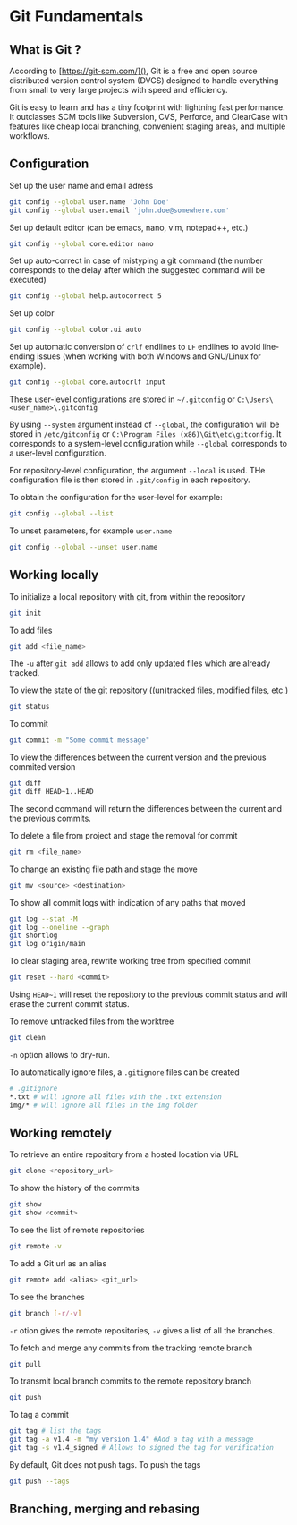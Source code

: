 # Git Fundamentals

## What is Git ?

According to [https://git-scm.com/](), Git is a free and open source distributed version control system (DVCS) designed to handle everything from small to very large projects with speed and efficiency.

Git is easy to learn and has a tiny footprint with lightning fast performance. It outclasses SCM tools like Subversion, CVS, Perforce, and ClearCase with features like cheap local branching, convenient staging areas, and multiple workflows.

## Configuration 

Set up the user name and email adress
```bash
git config --global user.name 'John Doe'
git config --global user.email 'john.doe@somewhere.com'
```

Set up default editor (can be emacs, nano, vim, notepad++, etc.)
```bash
git config --global core.editor nano
```

Set up auto-correct in case of mistyping a git command (the number corresponds to the delay after which the suggested command will be executed)
```bash
git config --global help.autocorrect 5
```

Set up color 
```bash
git config --global color.ui auto
```

Set up automatic conversion of `crlf` endlines to `LF` endlines to avoid line-ending issues (when working with both Windows and GNU/Linux for example).
```bash
git config --global core.autocrlf input
```

These user-level configurations are stored in `~/.gitconfig` or `C:\Users\<user_name>\.gitconfig`

By using `--system` argument instead of `--global`, the configuration will be stored in `/etc/gitconfig` or `C:\Program Files (x86)\Git\etc\gitconfig`. It corresponds to a system-level configuration while `--global` corresponds to a user-level configuration.

For repository-level configuration, the argument `--local` is used. THe configuration file is then stored in `.git/config` in each repository.

To obtain the configuration for the user-level for example:
```bash
git config --global --list
```

To unset parameters, for example `user.name`
```bash
git config --global --unset user.name
```

## Working locally

To initialize a local repository with git, from within the repository
```bash
git init
```

To add files
```bash
git add <file_name>
```
The `-u` after `git add` allows to add only updated files which are already tracked.

To view the state of the git repository ((un)tracked files, modified files, etc.)
```bash
git status
```

To commit
```bash
git commit -m "Some commit message"
```

To view the differences between the current version and the previous commited version

```bash
git diff
git diff HEAD~1..HEAD
```
The second command will return the differences between the current and the previous commits.

To delete a file from project and stage the removal for commit
```bash
git rm <file_name>
```

To change an existing file path and stage the move
```bash
git mv <source> <destination>
```
To show all commit logs with indication of any paths that moved
```bash
git log --stat -M
git log --oneline --graph
git shortlog
git log origin/main
```

To clear staging area, rewrite working tree from specified commit
```bash
git reset --hard <commit>
```
Using `HEAD~1` will reset the repository to the previous commit status and will erase the current commit status.

To remove untracked files from the worktree
```bash
git clean
```
`-n` option allows to dry-run.

To automatically ignore files, a `.gitignore` files can be created
```bash
# .gitignore
*.txt # will ignore all files with the .txt extension
img/* # will ignore all files in the img folder
```

## Working remotely

To retrieve an entire repository from a hosted location via URL
```bash
git clone <repository_url>
```

To show the history of the commits
```bash
git show
git show <commit>
```

To see the list of remote repositories
```bash
git remote -v
```

To add a Git url as an alias
```bash
git remote add <alias> <git_url>
```

To see the branches
```bash
git branch [-r/-v]
```
`-r` otion gives the remote repositories, `-v` gives a list of all the branches.

To fetch and merge any commits from the tracking remote branch
```bash
git pull
```

To transmit local branch commits to the remote repository branch
```bash
git push
```

To tag a commit
```bash
git tag # list the tags
git tag -a v1.4 -m "my version 1.4" #Add a tag with a message
git tag -s v1.4_signed # Allows to signed the tag for verification
```

By default, Git does not push tags. To push the tags
```bash
git push --tags
```

## Branching, merging and rebasing

